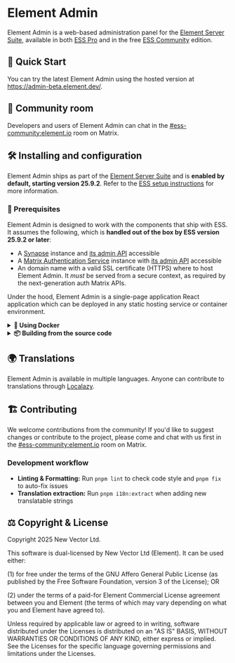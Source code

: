 <!--
SPDX-FileCopyrightText: Copyright 2025 New Vector Ltd.

SPDX-License-Identifier: AGPL-3.0-only OR LicenseRef-Element-Commercial
-->

# Element Admin

Element Admin is a web-based administration panel for the [Element Server Suite](https://element.io/server-suite), available in both [ESS Pro](https://element.io/server-suite/pro) and in the free [ESS Community](https://github.com/element-hq/ess-helm) edition.

## 🚀 Quick Start

You can try the latest Element Admin using the hosted version at <https://admin-beta.element.dev/>.

## 💬 Community room

Developers and users of Element Admin can chat in the [#ess-community:element.io](https://matrix.to/#/#ess-community:element.io) room on Matrix.

## 🛠️ Installing and configuration

Element Admin ships as part of the [Element Server Suite](https://element.io/server-suite) and is **enabled by default, starting version 25.9.2**.
Refer to the [ESS setup instructions](https://github.com/element-hq/ess-helm#installation) for more information.

### 📝 Prerequisites

Element Admin is designed to work with the components that ship with ESS.
It assumes the following, which is **handled out of the box by ESS version 25.9.2 or later**:

- A [Synapse](https://github.com/element-hq/synapse) instance and [its admin API](https://element-hq.github.io/synapse/latest/reverse_proxy.html#synapse-administration-endpoints) accessible
- A [Matrix Authentication Service](https://github.com/element-hq/matrix-authentication-service) instance with [its admin API](https://element-hq.github.io/matrix-authentication-service/topics/admin-api.html#enabling-the-api) accessible
- An domain name with a valid SSL certificate (HTTPS) where to host Element Admin. It _must_ be served from a secure context, as required by the next-generation auth Matrix APIs.

Under the hood, Element Admin is a single-page application React application which can be deployed in any static hosting service or container environment.

<details>
<summary><b>🐳 Using Docker</b></summary>

A pre-built Docker image is available on [GitHub Container Registry](https://github.com/element-hq/element-admin/pkgs/container/element-admin).

```bash
docker run -p 8080:8080 ghcr.io/element-hq/element-admin:main
```

It can be configured using the following environment variables:

| Variable      | Description                                                                                         |
| ------------- | --------------------------------------------------------------------------------------------------- |
| `SERVER_NAME` | The name of the Matrix server to use. If not set, the user will be prompted to enter a server name. |

A local Docker image can be built from the source code using the following command:

```bash
docker build -t element-admin .
```

</details>
<details>
<summary><b>📦 Building from the source code</b></summary>

1. Clone the repository:

```bash
git clone https://github.com/element-hq/element-admin.git
cd element-admin
```

2. Install dependencies (requires Node.js 18+ and pnpm):

```bash
pnpm install
```

3. Build the application

```bash
pnpm build
```

The built application will be in the `dist/` directory, ready to be deployed to any static hosting service.

</details>

## 🌍 Translations

Element Admin is available in multiple languages.
Anyone can contribute to translations through [Localazy](https://localazy.com/p/element-admin).

## 🏗️ Contributing

We welcome contributions from the community! If you'd like to suggest changes or contribute to the project, please come and chat with us first in the [#ess-community:element.io](https://matrix.to/#/#ess-community:element.io) room on Matrix.

### Development workflow

- **Linting & Formatting:** Run `pnpm lint` to check code style and `pnpm fix` to auto-fix issues
- **Translation extraction:** Run `pnpm i18n:extract` when adding new translatable strings

## ⚖️ Copyright & License

Copyright 2025 New Vector Ltd.

This software is dual-licensed by New Vector Ltd (Element). It can be used either:

(1) for free under the terms of the GNU Affero General Public License (as published by the Free Software Foundation, version 3 of the License); OR

(2) under the terms of a paid-for Element Commercial License agreement between you and Element (the terms of which may vary depending on what you and Element have agreed to).

Unless required by applicable law or agreed to in writing, software distributed under the Licenses is distributed on an "AS IS" BASIS, WITHOUT WARRANTIES OR CONDITIONS OF ANY KIND, either express or implied. See the Licenses for the specific language governing permissions and limitations under the Licenses.
